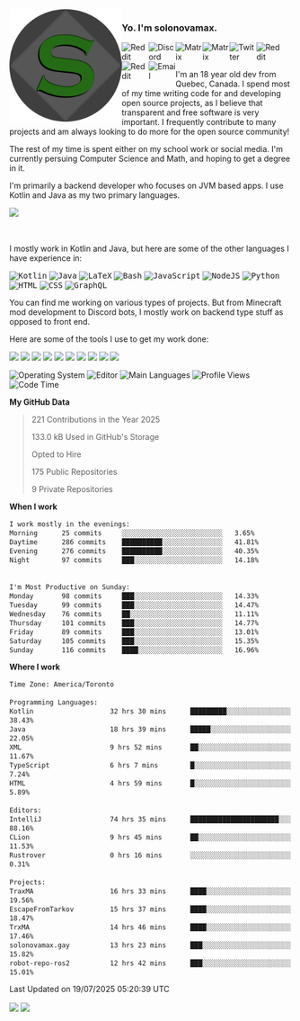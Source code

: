 <img align="left" alt="Avatar" width="200px" src="https://raw.githubusercontent.com/solonovamax/solonovamax/main/solonovamax-circle.png" />

### Yo. I'm solonovamax.

<a href="https://gitlab.com/solonovamax">
    <img align="left" alt="Reddit" width="48px" src="https://img.icons8.com/color/2x/gitlab.png">
</a>

<a href="https://discord.solonovamax.gay">
    <img align="left" alt="Discord" width="48px" src="https://img.icons8.com/color/2x/discord-logo.png">
</a>

<a href="https://matrix.to/#/@solonovamax:matrix.org?#gh-light-mode-only">
    <img align="left" alt="Matrix" width="48px" src="https://img.icons8.com/000000/material/2x/matrix-logo.png">
</a>
<a href="https://matrix.to/#/@solonovamax:matrix.org?#gh-dark-mode-only">
    <img align="left" alt="Matrix" width="48px" src="https://img.icons8.com/FFFFFF/material/2x/matrix-logo.png">
</a>

<a href="https://twitter.com/solonovamax">
    <img align="left" alt="Twitter" width="48px" src="https://img.icons8.com/color/2x/twitter.png">
</a>

<!-- <a href="https://twitch.tv/solonovamax">
    <img align="left" alt="Twitch" width="48px" src="https://img.icons8.com/color/2x/twitch.png">
</a> -->

<a href="https://reddit.com/u/solonovamax">
    <img align="left" alt="Reddit" width="48px" src="https://img.icons8.com/color/2x/reddit.png">
</a>

<a href="https://www.youtube.com/channel/UCTxCeyGu41WfEBT8mXpjHMA">
    <img align="left" alt="Reddit" width="48px" src="https://img.icons8.com/color/2x/youtube.png">
</a>

<a href="mailto:solonovamax@12oclockpoint.com">
    <img align="left" alt="Email" width="48px" src="https://img.icons8.com/fluency/2x/mail.png">
</a>

<!-- <a href="https://open.spotify.com/user/solonovamax">
    <img align="left" alt="Spotify" width="48px" src="https://img.icons8.com/color/2x/spotify.png">
</a> -->

<br/>
<br/>

I'm an 18 year old dev from Quebec, Canada.
I spend most of my time writing code for and developing open source projects, as I believe that transparent and free software is very important.
I frequently contribute to many projects and am always looking to do more for the open source community!

The rest of my time is spent either on my school work or social media. I'm currently persuing Computer Science and Math, and hoping to get a degree in it.

I'm primarily a backend developer who focuses on JVM based apps. I use Kotlin and Java as my two primary languages.


<a href="https://github.com/ryo-ma/github-profile-trophy"><img src="https://github-profile-trophy.vercel.app/?username=solonovamax&margin-w=15&row=1"/></a> 

<br/>

I mostly work in Kotlin and Java, but here are some of the other languages I have experience in:

<kbd><img height="32" alt="Kotlin" src="https://img.icons8.com/color/1x/kotlin.png"></kbd>
<kbd><img height="32" alt="Java" src="https://img.icons8.com/color/1x/java-coffee-cup-logo.png"></kbd>
<kbd><img height="32" alt="LaTeX" src="https://img.icons8.com/color/1x/latex.png"></kbd>
<kbd><img height="32" alt="Bash" src="https://img.icons8.com/color/1x/console.png"></kbd>
<kbd><img height="32" alt="JavaScript" src="https://img.icons8.com/color/1x/javascript.png"></kbd>
<kbd><img height="32" alt="NodeJS" src="https://img.icons8.com/color/1x/nodejs.png"></kbd>
<kbd><img height="32" alt="Python" src="https://img.icons8.com/color/1x/python.png"></kbd>
<kbd><img height="32" alt="HTML" src="https://img.icons8.com/color/1x/html-5.png"></kbd>
<kbd><img height="32" alt="CSS" src="https://img.icons8.com/color/1x/css3.png"></kbd>
<kbd><img height="32" alt="GraphQL" src="https://img.icons8.com/color/1x/graphql.png"></kbd>

You can find me working on various types of projects.
But from Minecraft mod development to Discord bots, I mostly work on backend type stuff as opposed to front end.

Here are some of the tools I use to get my work done:

<kbd><img height="32" src="https://img.icons8.com/color/2x/intellij-idea.png"></kbd>
<kbd><img height="32" src="https://img.icons8.com/color/2x/linux.png"></kbd>
<kbd><img height="32" src="https://img.icons8.com/fluent/2x/console.png"></kbd>
<kbd><img height="32" src="https://img.icons8.com/color/2x/open-source.png"></kbd>
<kbd><img height="32" src="https://img.icons8.com/color/2x/git.png"></kbd>
<kbd><img height="32" src="https://img.icons8.com/color/2x/docker.png"></kbd>
<kbd><img height="32" src="https://img.icons8.com/color/2x/mongodb.png"></kbd>
<kbd><img height="32" src="https://img.icons8.com/color/2x/nginx.png"></kbd>
<a href="?#gh-light-mode-only"><kbd><img height="32" src="https://img.icons8.com/metro/2x/mysql.png"></kbd></a>
<a href="?#gh-dark-mode-only"><kbd><img height="32" src="https://img.icons8.com/FFFFFF/metro/2x/mysql.png"></kbd></a>

![Operating System](https://img.shields.io/badge/OS-Arch%20Linux-informational?style=for-the-badge&logo=Arch%20Linux&logoColor=white&color=007ec6)
![Editor](https://img.shields.io/badge/Editor-IntelliJ%20Idea-informational?style=for-the-badge&logo=IntelliJ%20Idea&logoColor=white&color=007ec6)
![Main Languages](https://img.shields.io/badge/Main%20Languages-Java%20%26%20Kotlin-informational?style=for-the-badge&logo=Java&logoColor=white&color=007ec6)
![Profile Views](https://komarev.com/ghpvc/?username=solonovamax&color=blue&style=for-the-badge)
![Code Time](https://img.shields.io/endpoint?url=https://wakapi.solonovamax.gay/api/compat/shields/v1/solonovamax/interval:all_time&label=Code%20Time&style=for-the-badge&color=blue)

<!--START_SECTION:waka-->
**My GitHub Data**

> 221 Contributions in the Year 2025
> 
> 133.0 kB Used in GitHub's Storage
> 
> Opted to Hire
> 
> 175 Public Repositories
> 
> 9 Private Repositories
> 
**When I work** 

```text
I work mostly in the evenings: 
Morning      25 commits     ░░░░░░░░░░░░░░░░░░░░░░░░░   3.65% 
Daytime      286 commits    ██████████░░░░░░░░░░░░░░░   41.81% 
Evening      276 commits    ██████████░░░░░░░░░░░░░░░   40.35% 
Night        97 commits     ███░░░░░░░░░░░░░░░░░░░░░░   14.18%


I'm Most Productive on Sunday: 
Monday       98 commits     ███░░░░░░░░░░░░░░░░░░░░░░   14.33% 
Tuesday      99 commits     ███░░░░░░░░░░░░░░░░░░░░░░   14.47% 
Wednesday    76 commits     ██░░░░░░░░░░░░░░░░░░░░░░░   11.11% 
Thursday     101 commits    ███░░░░░░░░░░░░░░░░░░░░░░   14.77% 
Friday       89 commits     ███░░░░░░░░░░░░░░░░░░░░░░   13.01% 
Saturday     105 commits    ███░░░░░░░░░░░░░░░░░░░░░░   15.35% 
Sunday       116 commits    ████░░░░░░░░░░░░░░░░░░░░░   16.96%

```


**Where I work** 

```text
Time Zone: America/Toronto

Programming Languages: 
Kotlin                   32 hrs 30 mins      █████████░░░░░░░░░░░░░░░░   38.43% 
Java                     18 hrs 39 mins      █████░░░░░░░░░░░░░░░░░░░░   22.05% 
XML                      9 hrs 52 mins       ██░░░░░░░░░░░░░░░░░░░░░░░   11.67% 
TypeScript               6 hrs 7 mins        █░░░░░░░░░░░░░░░░░░░░░░░░   7.24% 
HTML                     4 hrs 59 mins       █░░░░░░░░░░░░░░░░░░░░░░░░   5.89%

Editors: 
IntelliJ                 74 hrs 35 mins      ██████████████████████░░░   88.16% 
CLion                    9 hrs 45 mins       ██░░░░░░░░░░░░░░░░░░░░░░░   11.53% 
Rustrover                0 hrs 16 mins       ░░░░░░░░░░░░░░░░░░░░░░░░░   0.31%

Projects: 
TraxMA                   16 hrs 33 mins      ████░░░░░░░░░░░░░░░░░░░░░   19.56% 
EscapeFromTarkov         15 hrs 37 mins      ████░░░░░░░░░░░░░░░░░░░░░   18.47% 
TrxMA                    14 hrs 46 mins      ████░░░░░░░░░░░░░░░░░░░░░   17.46% 
solonovamax.gay          13 hrs 23 mins      ███░░░░░░░░░░░░░░░░░░░░░░   15.82% 
robot-repo-ros2          12 hrs 42 mins      ███░░░░░░░░░░░░░░░░░░░░░░   15.01%

```


 Last Updated on 19/07/2025 05:20:39 UTC
<!--END_SECTION:waka-->

<div style="white-space:nowrap;width:100%;position: relative;display: inline-block">
<img align="center" src="https://github-readme-stats.vercel.app/api?username=solonovamax&custom_title=solonovamax%27s%20Github%20Stats&langs_count=5&include_all_commits=true&count_private=true&show_icons=true&theme=github_dark"/>
<img align="center" src="https://github-readme-stats.vercel.app/api/wakatime?api_domain=wakapi.dev&username=solonovamax&range=last_30_days&custom_title=solonovamax%27s+Primary+Languages+%28Last+Month%29&langs_count=10&show_icons=true&theme=github_dark"/>
</div>
